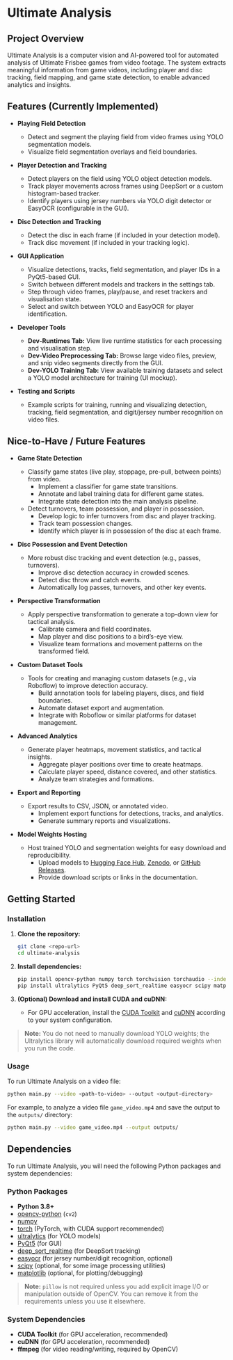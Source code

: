# Ultimate Analysis

## Project Overview

Ultimate Analysis is a computer vision and AI-powered tool for automated analysis of Ultimate Frisbee games from video footage. The system extracts meaningful information from game videos, including player and disc tracking, field mapping, and game state detection, to enable advanced analytics and insights.

## Features (Currently Implemented)

- **Playing Field Detection**
  - Detect and segment the playing field from video frames using YOLO segmentation models.
  - Visualize field segmentation overlays and field boundaries.

- **Player Detection and Tracking**
  - Detect players on the field using YOLO object detection models.
  - Track player movements across frames using DeepSort or a custom histogram-based tracker.
  - Identify players using jersey numbers via YOLO digit detector or EasyOCR (configurable in the GUI).

- **Disc Detection and Tracking**
  - Detect the disc in each frame (if included in your detection model).
  - Track disc movement (if included in your tracking logic).

- **GUI Application**
  - Visualize detections, tracks, field segmentation, and player IDs in a PyQt5-based GUI.
  - Switch between different models and trackers in the settings tab.
  - Step through video frames, play/pause, and reset trackers and visualisation state.
  - Select and switch between YOLO and EasyOCR for player identification.

- **Developer Tools**
  - **Dev-Runtimes Tab:** View live runtime statistics for each processing and visualisation step.
  - **Dev-Video Preprocessing Tab:** Browse large video files, preview, and snip video segments directly from the GUI.
  - **Dev-YOLO Training Tab:** View available training datasets and select a YOLO model architecture for training (UI mockup).

- **Testing and Scripts**
  - Example scripts for training, running and visualizing detection, tracking, field segmentation, and digit/jersey number recognition on video files.

## Nice-to-Have / Future Features

- **Game State Detection**
  - Classify game states (live play, stoppage, pre-pull, between points) from video.
    - Implement a classifier for game state transitions.
    - Annotate and label training data for different game states.
    - Integrate state detection into the main analysis pipeline.
  - Detect turnovers, team possession, and player in possession.
    - Develop logic to infer turnovers from disc and player tracking.
    - Track team possession changes.
    - Identify which player is in possession of the disc at each frame.

- **Disc Possession and Event Detection**
  - More robust disc tracking and event detection (e.g., passes, turnovers).
    - Improve disc detection accuracy in crowded scenes.
    - Detect disc throw and catch events.
    - Automatically log passes, turnovers, and other key events.

- **Perspective Transformation**
  - Apply perspective transformation to generate a top-down view for tactical analysis.
    - Calibrate camera and field coordinates.
    - Map player and disc positions to a bird’s-eye view.
    - Visualize team formations and movement patterns on the transformed field.

- **Custom Dataset Tools**
  - Tools for creating and managing custom datasets (e.g., via Roboflow) to improve detection accuracy.
    - Build annotation tools for labeling players, discs, and field boundaries.
    - Automate dataset export and augmentation.
    - Integrate with Roboflow or similar platforms for dataset management.

- **Advanced Analytics**
  - Generate player heatmaps, movement statistics, and tactical insights.
    - Aggregate player positions over time to create heatmaps.
    - Calculate player speed, distance covered, and other statistics.
    - Analyze team strategies and formations.

- **Export and Reporting**
  - Export results to CSV, JSON, or annotated video.
    - Implement export functions for detections, tracks, and analytics.
    - Generate summary reports and visualizations.

- **Model Weights Hosting**
  - Host trained YOLO and segmentation weights for easy download and reproducibility.
    - Upload models to [Hugging Face Hub](https://huggingface.co/), [Zenodo](https://zenodo.org/), or [GitHub Releases](https://docs.github.com/en/repositories/releasing-projects-on-github/about-releases).
    - Provide download scripts or links in the documentation.

## Getting Started

### Installation

1. **Clone the repository:**
   ```bash
   git clone <repo-url>
   cd ultimate-analysis
   ```

2. **Install dependencies:**
   ```bash
   pip install opencv-python numpy torch torchvision torchaudio --index-url https://download.pytorch.org/whl/cu118
   pip install ultralytics PyQt5 deep_sort_realtime easyocr scipy matplotlib
   ```

3. **(Optional) Download and install CUDA and cuDNN:**
   - For GPU acceleration, install the [CUDA Toolkit](https://developer.nvidia.com/cuda-downloads) and [cuDNN](https://developer.nvidia.com/cudnn) according to your system configuration.

> **Note:** You do not need to manually download YOLO weights; the Ultralytics library will automatically download required weights when you run the code.

### Usage

To run Ultimate Analysis on a video file:

```bash
python main.py --video <path-to-video> --output <output-directory>
```

For example, to analyze a video file `game_video.mp4` and save the output to the `outputs/` directory:

```bash
python main.py --video game_video.mp4 --output outputs/
```

## Dependencies

To run Ultimate Analysis, you will need the following Python packages and system dependencies:

### Python Packages

- **Python 3.8+**
- [opencv-python](https://pypi.org/project/opencv-python/) (`cv2`)
- [numpy](https://pypi.org/project/numpy/)
- [torch](https://pytorch.org/) (PyTorch, with CUDA support recommended)
- [ultralytics](https://pypi.org/project/ultralytics/) (for YOLO models)
- [PyQt5](https://pypi.org/project/PyQt5/) (for GUI)
- [deep_sort_realtime](https://pypi.org/project/deep-sort-realtime/) (for DeepSort tracking)
- [easyocr](https://pypi.org/project/easyocr/) (for jersey number/digit recognition, optional)
- [scipy](https://pypi.org/project/scipy/) (optional, for some image processing utilities)
- [matplotlib](https://pypi.org/project/matplotlib/) (optional, for plotting/debugging)

> **Note:** `pillow` is not required unless you add explicit image I/O or manipulation outside of OpenCV. You can remove it from the requirements unless you use it elsewhere.

### System Dependencies

- **CUDA Toolkit** (for GPU acceleration, recommended)
- **cuDNN** (for GPU acceleration, recommended)
- **ffmpeg** (for video reading/writing, required by OpenCV)